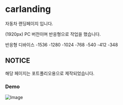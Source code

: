 # carlanding

자동차 랜딩페이지 입니다.

(1920px) PC 버전이며 반응형으로 작업을 했습니다.

반응형 디바이스
-1536
-1280
-1024
-768
-540
-412
-348

## NOTICE

해당 페이지는 포트폴리오용으로 제작되었습니다.

### Demo

![Image](https://github.com/user-attachments/assets/11add61d-f10e-4871-b139-d424a3a14f9f)